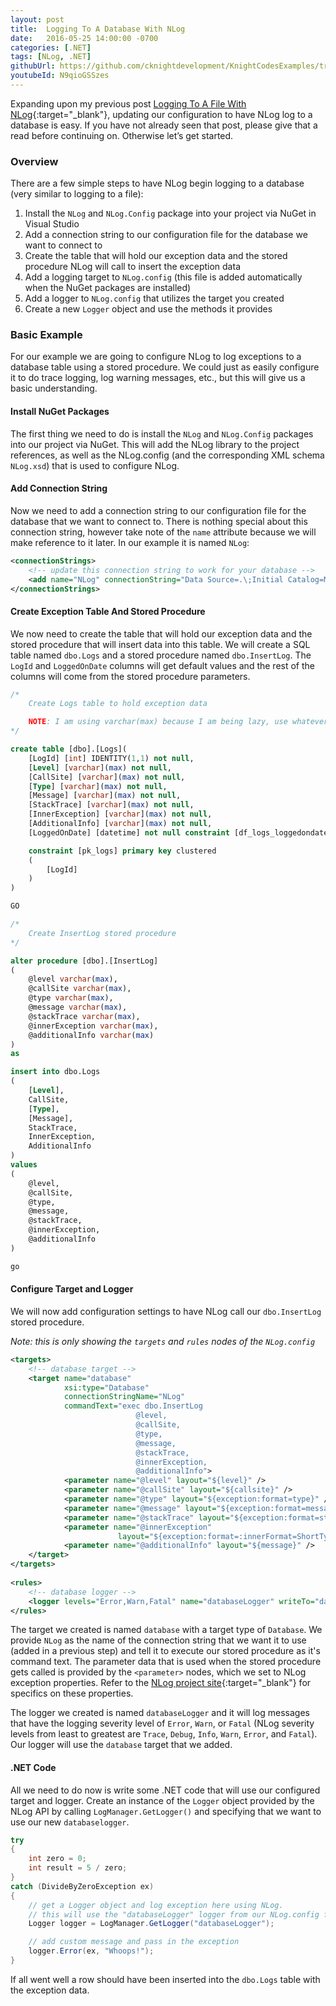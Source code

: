 ```yaml
---
layout: post
title:  Logging To A Database With NLog
date:   2016-05-25 14:00:00 -0700
categories: [.NET]
tags: [NLog, .NET]
githubUrl: https://github.com/cknightdevelopment/KnightCodesExamples/tree/master/DotNet/NLog.Database
youtubeId: N9qioGSSzes
---
```


Expanding upon my previous post [Logging To A File With NLog](http://knightcodes.com/.net/2016/05/20/logging-to-a-file-with-nlog.html){:target="_blank"}, updating our configuration to have NLog log to a database is easy. If you have not already seen that post, please give that a read before continuing on. Otherwise let’s get started. 

### Overview

There are a few simple steps to have NLog begin logging to a database (very similar to logging to a file):

1. Install the `NLog` and `NLog.Config` package into your project via NuGet in Visual Studio
2. Add a connection string to our configuration file for the database we want to connect to
3. Create the table that will hold our exception data and the stored procedure NLog will call to insert the exception data
4. Add a logging target to `NLog.config` (this file is added automatically when the NuGet packages are installed)
5. Add a logger to `NLog.config` that utilizes the target you created
6. Create a new `Logger` object and use the methods it provides

### Basic Example

For our example we are going to configure NLog to log exceptions to a database table using a stored procedure. We could just as easily configure it to do trace logging, log warning messages, etc., but this will give us a basic understanding.

#### Install NuGet Packages

The first thing we need to do is install the `NLog` and `NLog.Config` packages into our project via NuGet. This will add the NLog library to the project references, as well as the NLog.config (and the corresponding XML schema `NLog.xsd`) that is used to configure NLog. 

#### Add Connection String

Now we need to add a connection string to our configuration file for the database that we want to connect to. There is nothing special about this connection string, however take note of the `name` attribute because we will make reference to it later. In our example it is named `NLog`:

```xml
<connectionStrings>
    <!-- update this connection string to work for your database -->
    <add name="NLog" connectionString="Data Source=.\;Initial Catalog=MyDatabase;Integrated Security=true;" providerName="System.Data.SqlClient" />
</connectionStrings>
```

#### Create Exception Table And Stored Procedure

We now need to create the table that will hold our exception data and the stored procedure that will insert data into this table. We will create a SQL table named `dbo.Logs` and a stored procedure named `dbo.InsertLog`. The `LogId` and `LoggedOnDate` columns will get default values and the rest of the columns will come from the stored procedure parameters.

```sql
/*
	Create Logs table to hold exception data

	NOTE: I am using varchar(max) because I am being lazy, use whatever lengths are appropriate for you
*/

create table [dbo].[Logs](
	[LogId] [int] IDENTITY(1,1) not null,
	[Level] [varchar](max) not null,
	[CallSite] [varchar](max) not null,
	[Type] [varchar](max) not null,
	[Message] [varchar](max) not null,
	[StackTrace] [varchar](max) not null,
	[InnerException] [varchar](max) not null,
	[AdditionalInfo] [varchar](max) not null,
	[LoggedOnDate] [datetime] not null constraint [df_logs_loggedondate]  default (getutcdate()),

	constraint [pk_logs] primary key clustered 
	(
		[LogId]
	)
)

GO

/*
	Create InsertLog stored procedure
*/

alter procedure [dbo].[InsertLog] 
(
	@level varchar(max),
	@callSite varchar(max),
	@type varchar(max),
	@message varchar(max),
	@stackTrace varchar(max),
	@innerException varchar(max),
	@additionalInfo varchar(max)
)
as

insert into dbo.Logs
(
	[Level],
	CallSite,
	[Type],
	[Message],
	StackTrace,
	InnerException,
	AdditionalInfo
)
values
(
	@level,
	@callSite,
	@type,
	@message,
	@stackTrace,
	@innerException,
	@additionalInfo
)

go
```

#### Configure Target and Logger

We will now add configuration settings to have NLog call our `dbo.InsertLog` stored procedure.

_Note: this is only showing the `targets` and `rules` nodes of the `NLog.config`_

```xml
<targets>  
    <!-- database target -->
    <target name="database" 
            xsi:type="Database"
            connectionStringName="NLog"
            commandText="exec dbo.InsertLog
                            @level,
                            @callSite,
                            @type,
                            @message,
                            @stackTrace,
                            @innerException,
                            @additionalInfo">
            <parameter name="@level" layout="${level}" />
            <parameter name="@callSite" layout="${callsite}" />
            <parameter name="@type" layout="${exception:format=type}" />
            <parameter name="@message" layout="${exception:format=message}" />
            <parameter name="@stackTrace" layout="${exception:format=stackTrace}" />
            <parameter name="@innerException" 
                        layout="${exception:format=:innerFormat=ShortType,Message,Method:MaxInnerExceptionLevel=1:InnerExceptionSeparator=}" />
            <parameter name="@additionalInfo" layout="${message}" />
    </target>
</targets>
	
<rules>
    <!-- database logger -->
    <logger levels="Error,Warn,Fatal" name="databaseLogger" writeTo="database"/>
</rules>
```

The target we created is named `database` with a target type of `Database`. We provide `NLog` as the name of the connection string that we want it to use (added in a previous step) and tell it to execute our stored procedure as it's command text. The parameter data that is used when the stored procedure gets called is provided by the `<parameter>` nodes, which we set to NLog exception properties. Refer to the [NLog project site](http://nlog-project.org/){:target="_blank"} for specifics on these properties.

The logger we created is named `databaseLogger` and it will log messages that have the logging severity level of `Error`, `Warn`, or `Fatal` (NLog severity levels from least to greatest are `Trace`, `Debug`, `Info`, `Warn`, `Error`, and `Fatal`). Our logger will use the `database` target that we added.

#### .NET Code

All we need to do now is write some .NET code that will use our configured target and logger. Create an instance of the `Logger` object provided by the NLog API by calling `LogManager.GetLogger()` and specifying that we want to use our new `databaselogger`.

```c#
try
{
    int zero = 0;
    int result = 5 / zero;
}
catch (DivideByZeroException ex)
{
    // get a Logger object and log exception here using NLog. 
    // this will use the "databaseLogger" logger from our NLog.config file
    Logger logger = LogManager.GetLogger("databaseLogger");

    // add custom message and pass in the exception
    logger.Error(ex, "Whoops!");
}
```

If all went well a row should have been inserted into the `dbo.Logs` table with the exception data. 